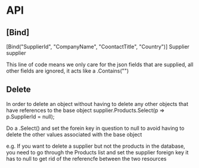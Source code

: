 # API

## [Bind]

[Bind("SupplierId", "CompanyName", "CoontactTitle", "Country")] Supplier supplier

This line of code means we only care for the json fields that are supplied, all other fields are ignored, it acts like a .Contains("")

## Delete

In order to delete an object without having to delete any other objects that have references to the base object 
            supplier.Products.Select(p => p.SupplierId = null);

Do a .Select() and set the forein key in question to null to avoid having to delete the other values associated with the base object

e.g. If you want to delete a supplier but not the products in the database, you need to go through the Products list and set the supplier foreign key it has to null to get rid of the referencfe between the two resources 